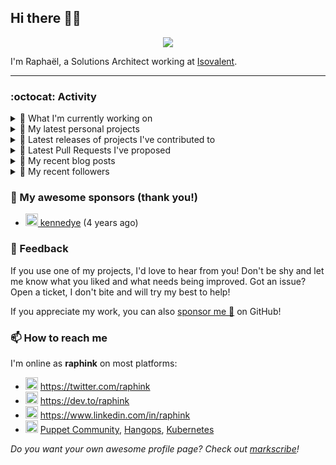 ## Hi there 👋🏼


<p align="center">
  <a href="https://github.com/ryo-ma/github-profile-trophy"><img src="https://github-profile-trophy.vercel.app/?username=raphink&theme=darkhub&margin-w=15&margin-h=15&no-frame=true&column=5"/></a>
</p>


I'm Raphaël, a Solutions Architect working at [Isovalent](https://github.com/isovalent).

<hr />


### :octocat: Activity

<details>
<summary>👷 What I'm currently working on</summary>

- [raphink/dotfiles](https://github.com/raphink/dotfiles) -  (today)
- [cc-translators/sagesse](https://github.com/cc-translators/sagesse) - « Sagesse pour Aujourd&#39;hui », Chuck Smith (2 days ago)
- [raphink/scrjrnl](https://github.com/raphink/scrjrnl) - A class to typeset diaries or journals (2 days ago)
- [raphink/realitycheck](https://github.com/raphink/realitycheck) - a lightweight web app designed to help tweens and teens develop critical thinking skills in the age of social media (2 weeks ago)
- [isovalent/ebeedex](https://github.com/isovalent/ebeedex) - Find your favorite eBee (2 weeks ago)
</details>

<details>
<summary>🌱 My latest personal projects</summary>

- [raphink/realitycheck](https://github.com/raphink/realitycheck) - a lightweight web app designed to help tweens and teens develop critical thinking skills in the age of social media
- [raphink/scriptoguessr](https://github.com/raphink/scriptoguessr) - A Bible verse localisation game
- [raphink/inktober](https://github.com/raphink/inktober) - 
- [raphink/divisor-knight](https://github.com/raphink/divisor-knight) - A game to practice finding divisors
- [raphink/juanita](https://github.com/raphink/juanita) - 
</details>

<details>
<summary>🔭 Latest releases of projects I've contributed to</summary>

- [cilium/cilium](https://github.com/cilium/cilium) ([v1.15.16](https://github.com/cilium/cilium/releases/tag/v1.15.16), 1 week ago) - eBPF-based Networking, Security, and Observability
- [cilium/cilium-cli](https://github.com/cilium/cilium-cli) ([v0.18.3](https://github.com/cilium/cilium-cli/releases/tag/v0.18.3), 2 weeks ago) - CLI to install, manage &amp; troubleshoot Kubernetes clusters running Cilium
- [isovalent/instruqt-go](https://github.com/isovalent/instruqt-go) ([v1.7.0](https://github.com/isovalent/instruqt-go/releases/tag/v1.7.0), 4 months ago) - A Go library for the Instruqt API
- [cloud-native-suisse-romande/governance](https://github.com/cloud-native-suisse-romande/governance) ([v1.0.0](https://github.com/cloud-native-suisse-romande/governance/releases/tag/v1.0.0), 6 months ago) - Organization and Association governance
- [isovalent/credly-go](https://github.com/isovalent/credly-go) ([v1.0.0](https://github.com/isovalent/credly-go/releases/tag/v1.0.0), 6 months ago) - A Go library for the Credly API
</details>

<details>
<summary>🔨 Latest Pull Requests I've proposed</summary>

- [Add samurai eBee](https://github.com/isovalent/ebeedex/pull/108) on [isovalent/ebeedex](https://github.com/isovalent/ebeedex) (2 weeks ago)
- [Add 39 through 42](https://github.com/isovalent/ebeedex/pull/107) on [isovalent/ebeedex](https://github.com/isovalent/ebeedex) (3 weeks ago)
</details>

<details>
<summary>📜 My recent blog posts</summary>

- [How to Automatically Issue Badges for Instruqt Labs](https://dev.to/raphink/how-to-automatically-issue-badges-for-instruqt-labs-18k5) (6 months ago)
- [Streamlining Access to Embedded Instruqt Labs](https://dev.to/raphink/streamlining-access-to-embedded-instruqt-labs-4ph9) (6 months ago)
- [Towards a Modular DevOps Stack](https://dev.to/camptocamp-ops/towards-a-modular-devops-stack-257c) (3 years ago)
- [A 15-year Puppet Journey](https://dev.to/raphink/a-15-year-puppet-journey-4o39) (3 years ago)
- [How to allow dynamic Terraform Provider Configuration](https://dev.to/camptocamp-ops/how-to-allow-dynamic-terraform-provider-configuration-20ik) (4 years ago)
</details>

<details>
<summary>👥 My recent followers</summary>

- [<img src="https://avatars.githubusercontent.com/u/78157563?u=fc17705222fa92912b9b8ad556101a0608308911&amp;v=4" height="20"/> Charles-Chrismann](https://github.com/Charles-Chrismann)
- [<img src="https://avatars.githubusercontent.com/u/197335226?v=4" height="20"/> sins921](https://github.com/sins921)
- [<img src="https://avatars.githubusercontent.com/u/24417768?u=750a73ca6f79b61b2c555eb084c98d4820c16de7&amp;v=4" height="20"/> psubacz](https://github.com/psubacz)
- [<img src="https://avatars.githubusercontent.com/u/58627821?u=9e5d457eab85279272d144f60f28b90299d60141&amp;v=4" height="20"/> nholuongut](https://github.com/nholuongut)
- [<img src="https://avatars.githubusercontent.com/u/14955397?u=ff89ee424d40a589e509f334960cd17506cff932&amp;v=4" height="20"/> s3mPr1linux](https://github.com/s3mPr1linux)
</details>


### 💚 My awesome sponsors (thank you!)

- [<img src="https://avatars.githubusercontent.com/u/1110127?v=4" height="20"/> kennedye](https://github.com/kennedye) (4 years ago)


### 💬 Feedback

If you use one of my projects, I'd love to hear from you!
Don't be shy and let me know what you liked and what needs being improved.
Got an issue? Open a ticket, I don't bite and will try my best to help!

If you appreciate my work, you can also [sponsor me 💚](https://github.com/sponsors/raphink) on GitHub!


### 📫 How to reach me

I'm online as **raphink** on most platforms:

- <img src="https://raw.githubusercontent.com/FortAwesome/Font-Awesome/master/svgs/brands/twitter.svg" width="20" alt="Twitter" /> https://twitter.com/raphink
- <img src="https://raw.githubusercontent.com/FortAwesome/Font-Awesome/master/svgs/brands/dev.svg" width="20" alt="Blog" /> https://dev.to/raphink
- <img src="https://raw.githubusercontent.com/FortAwesome/Font-Awesome/master/svgs/brands/linkedin.svg" width="20" alt="LinkedIn" /> https://www.linkedin.com/in/raphink
- <img src="https://raw.githubusercontent.com/FortAwesome/Font-Awesome/master/svgs/brands/slack.svg" width="20" alt="Slack" /> [Puppet Community](https://slack.puppet.com/), [Hangops](https://signup.hangops.com/), [Kubernetes](https://slack.k8s.io/)

*Do you want your own awesome profile page? Check out [markscribe](https://github.com/muesli/markscribe)!*
